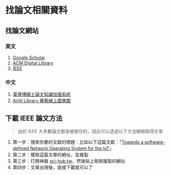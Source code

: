 # 找論文相關資料
## 找論文網站
### 英文
1. [Google Scholar](https://scholar.google.com.tw/)
2. [ACM Digital Library](https://dl.acm.org/)
3. [IEEE](https://ieeexplore.ieee.org/Xplore/home.jsp)

### 中文
1. [臺灣博碩士論文知識加值系統](https://ndltd.ncl.edu.tw/cgi-bin/gs32/gsweb.cgi/ccd=JdX5YK/webmge?mode=basic)
2. [Airiti Library 華藝線上圖書館](https://www.airitilibrary.com/)

## 下載 IEEE 論文方法
> 由於 IEEE 大多數論文都是被鎖住的，因此可以透過以下方法解鎖取得文章
1. 第一步：搜索你要的文獻的標題：比如以下這篇文獻：「[Towards a software-defined Network Operating System for the IoT](https://ieeexplore.ieee.org/document/7389118)」
2. 第二步：獲取這篇文章的網址，並複製
3. 第三步：打開神器 [sci-hub.tw](https://sci-hub.tw)，然後貼上剛剛複製的網址
4. 第四步：文章出現後，直接下載就可以了
